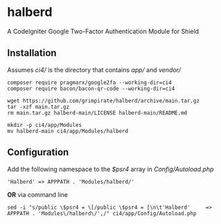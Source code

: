# halberd
A CodeIgniter Google Two-Factor Authentication Module for Shield
## Installation
Assumes *ci4/* is the directory that contains *app/* and *vendor/*
```
composer require pragmarx/google2fa --working-dir=ci4
composer require bacon/bacon-qr-code --working-dir=ci4

wget https://github.com/grimpirate/halberd/archive/main.tar.gz
tar -xzf main.tar.gz
rm main.tar.gz halberd-main/LICENSE halberd-main/README.md

mkdir -p ci4/app/Modules
mv halberd-main ci4/app/Modules/halberd
```
## Configuration
Add the following namespace to the *$psr4* array in *Config/Autoload.php*
```
'Halberd' => APPPATH . 'Modules/halberd/'
```
**OR** via command line
```
sed -i "s/public \$psr4 = \[/public \$psr4 = [\n\t'Halberd'     => APPPATH . 'Modules\/halberd\/',/" ci4/app/Config/Autoload.php
```
